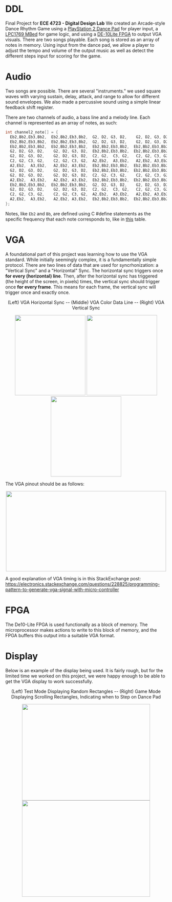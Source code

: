 # DDL
Final Project for **ECE 4723 - Digital Design Lab**
We created an Arcade-style Dance Rhythm Game using a [PlayStation 2 Dance Pad](https://www.amazon.com/Dance-Revolution-Regular-Playstation2-Playstation-2/dp/B000GF7KAW) for player input, a [LPC1769 MBed](https://www.nxp.com/products/processors-and-microcontrollers/arm-microcontrollers/general-purpose-mcus/lpc1700-arm-cortex-m3/512-kb-flash-64-kb-sram-ethernet-usb-lqfp100-package:LPC1769FBD100) for game logic, and using a [DE-10Lite FPGA](https://www.terasic.com.tw/cgi-bin/page/archive.pl?Language=English&No=1021) to output VGA visuals.  There are two songs playable. Each song is stored as an array of notes in memory. Using input from the dance pad, we allow a player to adjust the tempo and volume of the output music as well as detect the different steps input for scoring for the game. 

# Audio
Two songs are possible.
There are several "instruments." we used square waves with varying sustain, delay, attack, and range to allow for different sound envelopes. We also made a percussive sound using a simple linear feedback shift register. 

There are two channels of audio, a bass line and a melody line.
Each channel is represented as an array of notes, as such:
```c
int channel2_note[] = {
  Eb2,Bb2,Eb3,Bb2,  Eb2,Bb2,Eb3,Bb2,  G2, D2, G3, D2,    G2, D2, G3, D2,
  Eb2,Bb2,Eb3,Bb2,  Eb2,Bb2,Eb3,Bb2,  G2, D2, G3, D2,    G2, D2, G3, D2,
  Eb2,Bb2,Eb3,Bb2,  Eb2,Bb2,Eb3,Bb2,  Eb2,Bb2,Eb3,Bb2,  Eb2,Bb2,Eb3,Bb2,
  G2, D2, G3, D2,    G2, D2, G3, D2,  Eb2,Bb2,Eb3,Bb2,  Eb2,Bb2,Eb3,Bb2,
  G2, D2, G3, D2,    G2, D2, G3, D2,  C2, G2,  C3, G2,   C2, G2, C3, G2,
  C2, G2, C3, G2,    C2, G2, C3, G2,  A2,Eb2,  A3,Eb2,   A2,Eb2, A3,Eb2,
  A2,Eb2,  A3,Eb2,   A2,Eb2, A3,Eb2,  Eb2,Bb2,Eb3,Bb2,  Eb2,Bb2,Eb3,Bb2,
  G2, D2, G3, D2,    G2, D2, G3, D2,  Eb2,Bb2,Eb3,Bb2,  Eb2,Bb2,Eb3,Bb2,
  G2, D2, G3, D2,    G2, D2, G3, D2,  C2, G2, C3, G2,    C2, G2, C3, G2,
  A2,Eb2,  A3,Eb2,   A2,Eb2, A3,Eb2,  Eb2,Bb2,Eb3,Bb2,  Eb2,Bb2,Eb3,Bb2,
  Eb2,Bb2,Eb3,Bb2,  Eb2,Bb2,Eb3,Bb2,  G2, D2, G3, D2,    G2, D2, G3, D2,
  G2, D2, G3, D2,    G2, D2, G3, D2,  C2, G2,  C3, G2,   C2, G2, C3, G2,
  C2, G2, C3, G2,    C2, G2, C3, G2,  A2,Eb2,  A3,Eb2,   A2,Eb2, A3,Eb2,
  A2,Eb2,  A3,Eb2,   A2,Eb2, A3,Eb2,  Eb2,Bb2,Eb3,Bb2,  Eb2,Bb2,Eb3,Bb2,
};
```

Notes, like `Eb2` and `Bb`, are defined using C #define statements as the specific frequency that each note corresponds to, like in <a href=https://upload.wikimedia.org/wikipedia/commons/a/ad/Piano_key_frequencies.png>this</a> table. 

# VGA
A foundational part of this project was learning how to use the VGA standard. While initially seemingly complex, it is a fundamentally simple protocol. There are two lines of data that are used for syncrhonization: a "Vertical Sync" and a "Horizontal" Sync. The horizontal sync triggers once **for every (horizontal) line**. Then, after the horizontal sync has triggered (the height of the screen, in pixels) times, the vertical sync should trigger once **for every frame**. This means for each frame, the vertical sync will trigger once and exactly once.

<p align="center"> (Left) VGA Horizontal Sync -- (Middle) VGA Color Data Line -- (Right) VGA Vertical Sync </p> 

<p align="center">
  
  <img src="https://github.com/bradleeharr/DigitalDanceLab/assets/56418392/1f0d91a1-6eb1-4725-b649-fd7549d10e63" style="max-width:220px; width: 220px; max-height: 250px; height: 250px;">
  <img src="https://github.com/bradleeharr/DigitalDanceLab/assets/56418392/b15303d7-8b6a-40c3-94e5-78663d6ddfee" style="max-width:220px; width: 220px; max-height: 250px; height: 250px;">
  <img src="https://github.com/bradleeharr/DigitalDanceLab/assets/56418392/f3e2fb80-be7e-4808-aeba-ae65b039f824" style="max-width:220px; width: 220px; max-height: 250px; height: 250px;">

</p>

The VGA pinout should be as follows:

<p align="center">
  <img src="https://github.com/user-attachments/assets/93d0059a-2a8b-4721-b3f8-ac733c64ccbe" style="max-width:500px; width:500px; max-height: 250px; height: 250px;">
</p>

A good explanation of VGA timing is in this StackExchange post: https://electronics.stackexchange.com/questions/228825/programming-pattern-to-generate-vga-signal-with-micro-controller

# FPGA
The De10-Lite FPGA is used functionally as a block of memory. The microprocessor makes actions to write to this block of memory, and the FPGA buffers this output into a suitable VGA format. 


# Display
Below is an example of the display being used. It is fairly rough, but for the limited time we worked on this project, we were happy enough to be able to get the VGA display to work successfully.
<p align="center"> 
  (Left) Test Mode Displaying Random Rectangles -- (Right) Game Mode Displaying Scrolling Rectangles, Indicating when to Step on Dance Pad
</p>
<p align="center"> 
<img src="https://github.com/bradleeharr/DigitalDanceLab/assets/56418392/c6a0c211-e574-452a-8595-58e780e7f5a2" style="max-wdith:400px; width:400px; max-height:300px; height:300px;">
  <img src="https://github.com/bradleeharr/DigitalDanceLab/assets/56418392/656dd980-e8d2-4a89-b372-f794f37b6263" style="max-wdith:400px; width:400px; max-height:300px; height:300px;">

</p>
<p align="center"> 
</p>
<p align="center"> 
</p>

